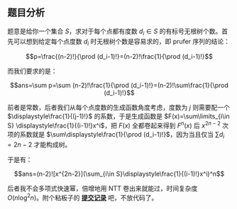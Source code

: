 ## 题目分析

题意是给你一个集合 $S$，求对于每个点都有度数 $d_i\in S$ 的有标号无根树个数。首先可以想到给定每个点度数 $d_i$ 时无根树个数是容易求的，即 $\text{prufer}$ 序列的结论：

$$p=\frac{(n-2)!}{\prod (d_i-1)!}=(n-2)!\frac{1}{\prod (d_i-1)!}$$

而我们要求的是：

$$ans=\sum p=\sum (n-2)!\frac{1}{\prod (d_i-1)!}=(n-2)!\sum\frac{1}{\prod (d_i-1)!}$$

前者是常数，后者我们从每个点度数的生成函数角度考虑，度数为 $j$ 则需要配一个 $\displaystyle\frac{1}{(j-1)!}$ 的系数，于是生成函数是 $F(x)=\sum\limits_{i\in S} \displaystyle\frac{1}{(i-1)!}x^i$，把 $F(x)$ 全都卷起来得到 $F^n(x)$ 后 $x^{2n-2}$ 次项的系数就是 $\sum\displaystyle\frac{1}{\prod (d_i-1)!}$，因为当且仅当 $\sum d_i=2n-2$ 才能构成树。

于是有：

$$ans=(n-2)![x^{2n-2}](\sum_{i\in S}\displaystyle\frac{1}{(i-1)!}x^i)^n$$

后者我不会多项式快速幂，倍增地用 $\text{NTT}$ 卷出来就能过，时间复杂度 $O(n\log^2n)$。附个粘板子的 [**提交记录**](https://atcoder.jp/contests/abc303/submissions/41771550) 吧，不放代码了。